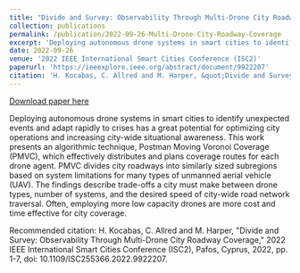 ```yaml
---
title: "Divide and Survey: Observability Through Multi-Drone City Roadway Coverage"
collection: publications
permalink: /publication/2022-09-26-Multi-Drone-City-Roadway-Coverage
excerpt: 'Deploying autonomous drone systems in smart cities to identify unexpected events and adapt rapidly to crises has a great potential for optimizing city operations and increasing city-wide situational awareness. This work presents an algorithmic technique, Postman Moving Voronoi Coverage (PMVC), which effectively distributes and plans coverage routes for each drone agent. PMVC divides city roadways into similarly sized subregions based on system limitations for many types of unmanned aerial vehicle (UAV). The findings describe trade-offs a city must make between drone types, number of systems, and the desired speed of city-wide road network traversal. Often, employing more low capacity drones are more cost and time effective for city coverage.'
date: 2022-09-26
venue: '2022 IEEE International Smart Cities Conference (ISC2)'
paperurl: 'https://ieeexplore.ieee.org/abstract/document/9922207'
citation: 'H. Kocabas, C. Allred and M. Harper, &quot;Divide and Survey: Observability Through Multi-Drone City Roadway Coverage,&quot; 2022 IEEE International Smart Cities Conference (ISC2), Pafos, Cyprus, 2022, pp. 1-7, doi: 10.1109/ISC255366.2022.9922207.'
---
```


<a href='https://ieeexplore.ieee.org/abstract/document/9922207'>Download paper here</a>

Deploying autonomous drone systems in smart cities to identify unexpected events and adapt rapidly to crises has a great potential for optimizing city operations and increasing city-wide situational awareness. This work presents an algorithmic technique, Postman Moving Voronoi Coverage (PMVC), which effectively distributes and plans coverage routes for each drone agent. PMVC divides city roadways into similarly sized subregions based on system limitations for many types of unmanned aerial vehicle (UAV). The findings describe trade-offs a city must make between drone types, number of systems, and the desired speed of city-wide road network traversal. Often, employing more low capacity drones are more cost and time effective for city coverage.

Recommended citation: H. Kocabas, C. Allred and M. Harper, "Divide and Survey: Observability Through Multi-Drone City Roadway Coverage," 2022 IEEE International Smart Cities Conference (ISC2), Pafos, Cyprus, 2022, pp. 1-7, doi: 10.1109/ISC255366.2022.9922207.